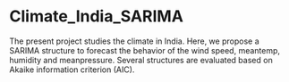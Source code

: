 # Climate_India_SARIMA

The present project studies the climate in India. Here, we propose a SARIMA structure to forecast the behavior of the wind speed, meantemp, humidity and meanpressure. Several structures are evaluated based on Akaike information criterion (AIC).
